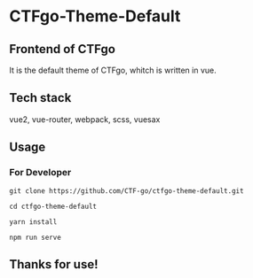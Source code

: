 # CTFgo-Theme-Default

## Frontend of CTFgo

It is the default theme of CTFgo, whitch is written in vue.

## Tech stack

vue2, vue-router, webpack, scss, vuesax

## Usage

### For Developer

```
git clone https://github.com/CTF-go/ctfgo-theme-default.git

cd ctfgo-theme-default

yarn install

npm run serve
```

## Thanks for use!
